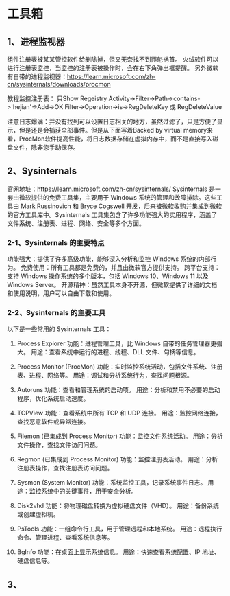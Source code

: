 # 工具箱

## 1、进程监视器
组件注册表被某某管控软件给删除掉，但又无奈找不到罪魁祸首。
火绒软件可以进行注册表监控，当监控的注册表被操作时，会在右下角弹出框提醒。
另外微软有自带的进程监视器：https://learn.microsoft.com/zh-cn/sysinternals/downloads/procmon

教程监控注册表：
只Show Regeistry Activity->Filter->Path->contains->'hejian'->Add->OK
Filter->Operation->is->RegDeleteKey 或 RegDeleteValue

注意日志爆满：并没有找到可以设置日志相关的地方，虽然过滤了，只是方便了显示，但是还是会捕获全部事件。但是从下面写着Backed by virtual memory来看，ProcMon软件提高性能，将日志数据存储在虚拟内存中，而不是直接写入磁盘文件，除非您手动保存。

## 2、Sysinternals
官网地址：https://learn.microsoft.com/zh-cn/sysinternals/
Sysinternals 是一套由微软提供的免费工具集，主要用于 Windows 系统的管理和故障排除。这些工具由 Mark Russinovich 和 Bryce Cogswell 开发，后来被微软收购并集成到微软的官方工具库中。Sysinternals 工具集包含了许多功能强大的实用程序，涵盖了文件系统、注册表、进程、网络、安全等多个方面。

### 2-1、Sysinternals 的主要特点
功能强大：提供了许多高级功能，能够深入分析和监控 Windows 系统的内部行为。
免费使用：所有工具都是免费的，并且由微软官方提供支持。
跨平台支持：支持 Windows 操作系统的多个版本，包括 Windows 10、Windows 11 以及 Windows Server。
开源精神：虽然工具本身不开源，但微软提供了详细的文档和使用说明，用户可以自由下载和使用。

### 2-2、Sysinternals 的主要工具
以下是一些常用的 Sysinternals 工具：
1. Process Explorer
功能：进程管理工具，比 Windows 自带的任务管理器更强大。
用途：查看系统中运行的进程、线程、DLL 文件、句柄等信息。

2. Process Monitor (ProcMon)
功能：实时监控系统活动，包括文件系统、注册表、进程、网络等。
用途：调试和分析系统行为，查找问题根源。

3. Autoruns
功能：查看和管理系统的启动项。
用途：分析和禁用不必要的启动程序，优化系统启动速度。

4. TCPView
功能：查看系统中所有 TCP 和 UDP 连接。
用途：监控网络连接，查找恶意软件或异常连接。

5. Filemon (已集成到 Process Monitor)
功能：监控文件系统活动。
用途：分析文件操作，查找文件访问问题。

6. Regmon (已集成到 Process Monitor)
功能：监控注册表活动。
用途：分析注册表操作，查找注册表访问问题。

7. Sysmon (System Monitor)
功能：系统监控工具，记录系统事件日志。
用途：监控系统中的关键事件，用于安全分析。

8. Disk2vhd
功能：将物理磁盘转换为虚拟硬盘文件（VHD）。
用途：备份系统或创建虚拟机。

9. PsTools
功能：一组命令行工具，用于管理远程和本地系统。
用途：远程执行命令、管理进程、查看系统信息等。

10. BgInfo
功能：在桌面上显示系统信息。
用途：快速查看系统配置、IP 地址、硬盘信息等。

## 3、